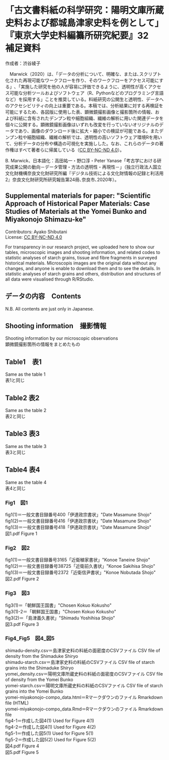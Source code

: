 # **「古文書料紙の科学研究：陽明文庫所蔵史料および都城島津家史料を例として」『東京大学史料編纂所研究紀要』32　補足資料**

作成者：渋谷綾子  

　Marwick（2020）は、「データの分析について、明確な、または､スクリプト化された再現可能なワークフローを作り、そのワークフローをアクセス可能にする」､「実施した研究を他の人が容易に評価できるように、透明性が高くアクセス可能な分析ツールおよびソフトウェア（R、Pythonなどのプログラミング言語など）を採用する」ことを推奨している。料紙研究の公開生と透明性、データへのアクセシビリティの向上は重要である。本稿では、分析結果に対する再検証を可能にするため、各図版に使用した表、顕微鏡撮影画像と撮影箇所の情報、および料紙に含有されたデンプン粒や細胞組織、繊維の解析に用いた関連データを個々に公開する。顕微鏡撮影画像はいずれも改変を行っていないオリジナルのデータであり、画像のダウンロード後に拡大・縮小での検証が可能である。またデンプン粒や細胞組織、繊維の解析では、透明性の高いソフトウェア環境Rを用いて、分析データの分布や構造の可視化を実施しした。なお、これらのデータの著作権はすべて著者らに帰属している（[CC BY-NC-ND 4.0](https://creativecommons.org/licenses/by-nc-nd/4.0/deed.ja)）。  

B. Marwick、日本語化：高田祐一・野口淳・Peter Yanase「考古学における研究成果公開の動向－データ管理・方法の透明性・再現性－」（独立行政法人国立文化財機構奈良文化財研究所編『デジタル技術による文化財情報の記録と利活用2』奈良文化財研究所研究報告第24冊､奈良市､2020年）。  
</p>

## **Supplemental materials for paper: "Scientific Approach of Historical Paper Materials: Case Studies of Materials at the Yomei Bunko and Miyakonojo Shimazu-ke"**

Contributors: Ayako Shibutani  
License: [CC BY-NC-ND 4.0](https://creativecommons.org/licenses/by-nc-nd/4.0/deed.en)  

For transparency in our research project, we uploaded here to show our tables, microscopic images and shooting information, and related codes to statistic analyses of starch grains, tissue and fibre fragments in surveyed historical materials. Microscopis images are the original data without any changes, and anyone is enable to download them and to see the details. In statistic analyses of starch grains and others, distribution and structures of all data were visualised through R/RStudio.  
</p>
</p>

## データの内容　Contents  

N.B. All contents are just only in Japanese.

## Shooting information　撮影情報  

Shooting information by our microscopic observations  
顕微鏡撮影箇所の情報をまとめたもの  

## Table1　表1

Same as the table 1  
表1と同じ

## Table2  表2

Same as the table 2  
表2と同じ  

## Table3  表3

Same as the table 3  
表3と同じ  

## Table4  表4

Same as the table 4  
表4と同じ  

### Fig1　図1  

fig1(1)＝一般文書目録番号400「伊達政宗書状」"Date Masamune Shojo"  
fig1(2)＝一般文書目録番号416「伊達政宗書状」"Date Masamune Shojo"  
fig1(3)＝一般文書目録番号418「伊達政宗書状」"Date Masamune Shojo"  
図1.pdf  Figure 1  

### Fig2　図2  

fig1(1)＝一般文書目録番号3165「近衛稙家書状」"Konoe Taneine Shojo"  
fig1(2)＝一般文書目録番号38725「近衛前久書状」"Konoe Sakihisa Shojo"  
fig1(3)＝一般文書目録番号2372「近衛信尹書状」"Konoe Nobutada Shojo"  
図2.pdf  Figure 2

### Fig3　図3  

fig3(1)＝「朝鮮国王国書」"Chosen Kokuo Kokusho"  
fig3(1)-2＝「朝鮮国王国書」"Chosen Kokuo Kokusho"  
fig3(2)＝「島津義久書状」"Shimadu Yoshihisa Shojo"  
図3.pdf  Figure 3  

### Fig4_Fig5　図4_図5

shimadu-density.csv＝島津家史料の料紙の面密度のCSVファイル CSV file of density from the Shimaduke Shiryo  
shimadu-starch.csv＝島津家史料の料紙のCSVファイル CSV file of starch grains into the Shimaduke Shiryo  
yomei_density.csv＝陽明文庫所蔵史料の料紙の面密度のCSVファイル CSV file of density from the Yomei Bunko  
yomei-starch.csv＝陽明文庫所蔵史料の料紙のCSVファイル CSV file of starch grains into the Yomei Bunko  
yomei-miyakonojo-compo_data.html＝Rマークダウンのファイル Rmarkdown file (HTML)  
yomei-miyakonojo-compo_data.Rmd＝Rマークダウンのファイル Rmarkdown file  
fig4-1＝作成した図4(1) Used for Figure 4(1)  
fig4-2＝作成した図4(1) Used for Figure 4(2)  
fig5-1＝作成した図5(1) Used for Figure 5(1)  
fig5-2＝作成した図5(2) Used for Figure 5(2)  
図4.pdf Figure 4  
図5.pdf Figure 5

